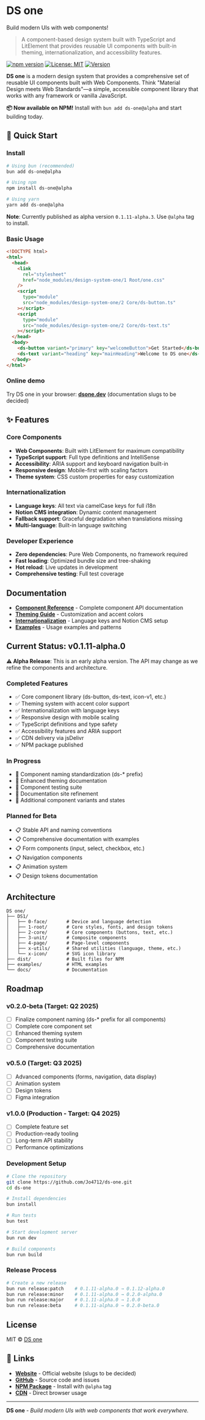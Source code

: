 # DS one

Build modern UIs with web components!

> A component-based design system built with TypeScript and LitElement that provides reusable UI components with built-in theming, internationalization, and accessibility features.

[![npm version](https://badge.fury.io/js/ds-one.svg)](https://badge.fury.io/js/ds-one)
[![License: MIT](https://img.shields.io/badge/License-MIT-yellow.svg)](https://opensource.org/licenses/MIT)
[![Version](https://img.shields.io/badge/version-0.1.11--alpha.1-orange.svg)](https://github.com/Jo4712/ds-one)

**DS one** is a modern design system that provides a comprehensive set of reusable UI components built with Web Components. Think "Material Design meets Web Standards"—a simple, accessible component library that works with any framework or vanilla JavaScript.

**📦 Now available on NPM!** Install with `bun add ds-one@alpha` and start building today.

## 🚀 Quick Start

### Install

```bash
# Using bun (recommended)
bun add ds-one@alpha

# Using npm
npm install ds-one@alpha

# Using yarn
yarn add ds-one@alpha
```

**Note**: Currently published as alpha version `0.1.11-alpha.3`. Use `@alpha` tag to install.

### Basic Usage

```html
<!DOCTYPE html>
<html>
  <head>
    <link
      rel="stylesheet"
      href="node_modules/design-system-one/1 Root/one.css"
    />
    <script
      type="module"
      src="node_modules/design-system-one/2 Core/ds-button.ts"
    ></script>
    <script
      type="module"
      src="node_modules/design-system-one/2 Core/ds-text.ts"
    ></script>
  </head>
  <body>
    <ds-button variant="primary" key="welcomeButton">Get Started</ds-button>
    <ds-text variant="heading" key="mainHeading">Welcome to DS one</ds-text>
  </body>
</html>
```

### Online demo

Try DS one in your browser: **[dsone.dev](https://dsone.dev)** (documentation slugs to be decided)

## ✨ Features

### Core Components

- **Web Components**: Built with LitElement for maximum compatibility
- **TypeScript support**: Full type definitions and IntelliSense
- **Accessibility**: ARIA support and keyboard navigation built-in
- **Responsive design**: Mobile-first with scaling factors
- **Theme system**: CSS custom properties for easy customization

### Internationalization

- **Language keys**: All text via camelCase keys for full i18n
- **Notion CMS integration**: Dynamic content management
- **Fallback support**: Graceful degradation when translations missing
- **Multi-language**: Built-in language switching

### Developer Experience

- **Zero dependencies**: Pure Web Components, no framework required
- **Fast loading**: Optimized bundle size and tree-shaking
- **Hot reload**: Live updates in development
- **Comprehensive testing**: Full test coverage

## Documentation

- **[Component Reference](./docs/components.md)** - Complete component API documentation
- **[Theming Guide](./docs/theming.md)** - Customization and accent colors
- **[Internationalization](./docs/i18n.md)** - Language keys and Notion CMS setup
- **[Examples](./docs/examples.md)** - Usage examples and patterns

## Current Status: v0.1.11-alpha.0

**⚠️ Alpha Release**: This is an early alpha version. The API may change as we refine the components and architecture.

### Completed Features

- ✅ Core component library (ds-button, ds-text, icon-v1, etc.)
- ✅ Theming system with accent color support
- ✅ Internationalization with language keys
- ✅ Responsive design with mobile scaling
- ✅ TypeScript definitions and type safety
- ✅ Accessibility features and ARIA support
- ✅ CDN delivery via jsDelivr
- ✅ NPM package published

### In Progress

- 🚧 Component naming standardization (ds-\* prefix)
- 🚧 Enhanced theming documentation
- 🚧 Component testing suite
- 🚧 Documentation site refinement
- 🚧 Additional component variants and states

### Planned for Beta

- 📋 Stable API and naming conventions
- 📋 Comprehensive documentation with examples
- 📋 Form components (input, select, checkbox, etc.)
- 📋 Navigation components
- 📋 Animation system
- 📋 Design tokens documentation

## Architecture

```
DS one/
├── DS1/
│   ├── 0-face/       # Device and language detection
│   ├── 1-root/       # Core styles, fonts, and design tokens
│   ├── 2-core/       # Core components (buttons, text, etc.)
│   ├── 3-unit/       # Composite components
│   ├── 4-page/       # Page-level components
│   ├── x-utils/      # Shared utilities (language, theme, etc.)
│   └── x-icon/       # SVG icon library
├── dist/             # Built files for NPM
├── examples/         # HTML examples
└── docs/             # Documentation
```

## Roadmap

### v0.2.0-beta (Target: Q2 2025)

- [ ] Finalize component naming (ds-\* prefix for all components)
- [ ] Complete core component set
- [ ] Enhanced theming system
- [ ] Component testing suite
- [ ] Comprehensive documentation

### v0.5.0 (Target: Q3 2025)

- [ ] Advanced components (forms, navigation, data display)
- [ ] Animation system
- [ ] Design tokens
- [ ] Figma integration

### v1.0.0 (Production - Target: Q4 2025)

- [ ] Complete feature set
- [ ] Production-ready tooling
- [ ] Long-term API stability
- [ ] Performance optimizations

### Development Setup

```bash
# Clone the repository
git clone https://github.com/Jo4712/ds-one.git
cd ds-one

# Install dependencies
bun install

# Run tests
bun test

# Start development server
bun run dev

# Build components
bun run build
```

### Release Process

```bash
# Create a new release
bun run release:patch    # 0.1.11-alpha.0 → 0.1.12-alpha.0
bun run release:minor    # 0.1.11-alpha.0 → 0.2.0-alpha.0
bun run release:major    # 0.1.11-alpha.0 → 1.0.0
bun run release:beta     # 0.1.11-alpha.0 → 0.2.0-beta.0
```

## License

MIT © [DS one](https://github.com/Jo4712/ds-one)

## 🔗 Links

- **[Website](https://dsone.dev)** - Official website (slugs to be decided)
- **[GitHub](https://github.com/Jo4712/ds-one)** - Source code and issues
- **[NPM Package](https://www.npmjs.com/package/ds-one)** - Install with `@alpha` tag
- **[CDN](https://cdn.jsdelivr.net/npm/ds-one@alpha/)** - Direct browser usage

---

**DS one** - _Build modern UIs with web components that work everywhere._
